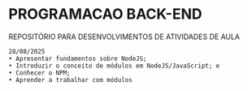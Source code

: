 # PROGRAMACAO BACK-END
REPOSITÓRIO PARA DESENVOLVIMENTOS DE ATIVIDADES DE AULA

    28/08/2025
    • Apresentar fundamentos sobre NodeJS;
    • Introduzir o conceito de módulos em NodeJS/JavaScript; e
    • Conhecer o NPM;
    • Aprender a trabalhar com módulos
